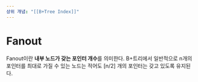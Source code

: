 ```yaml
---
상위 개념: "[[B+Tree Index]]"
---
```

# Fanout
Fanout이란 **내부 노드가 갖는 포인터 개수**를 의미한다. B+트리에서 일반적으로 n개의 포인터를 최대로 가질 수 있는 노드는 적어도 \[n/2] 개의 포인터는 갖고 있도록 유지된다.